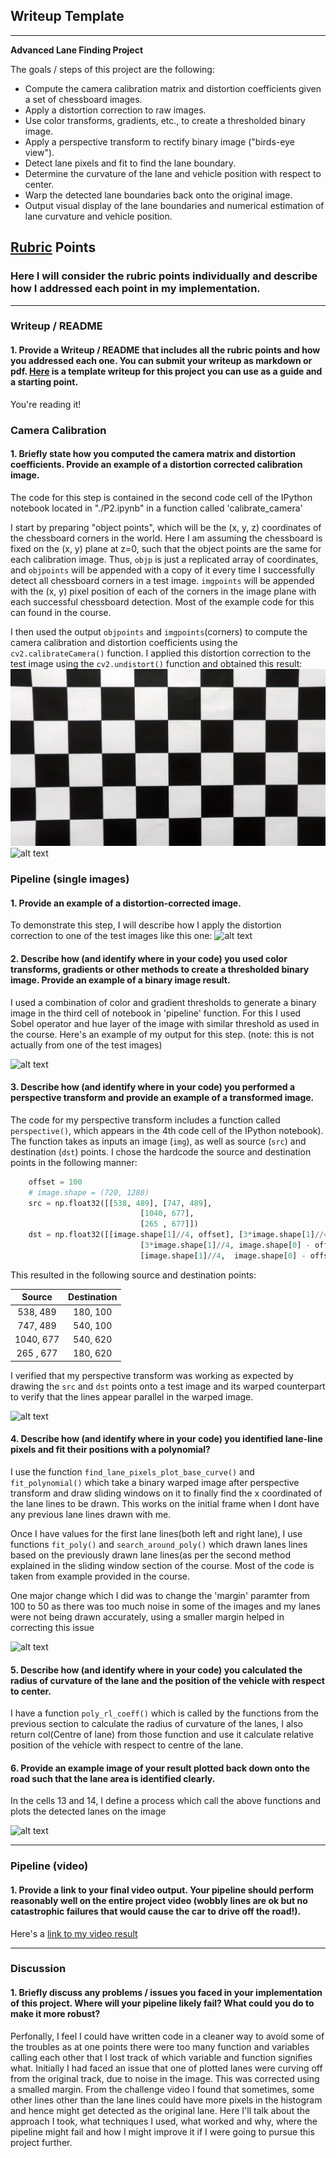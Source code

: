 ## Writeup Template


---

**Advanced Lane Finding Project**

The goals / steps of this project are the following:

* Compute the camera calibration matrix and distortion coefficients given a set of chessboard images.
* Apply a distortion correction to raw images.
* Use color transforms, gradients, etc., to create a thresholded binary image.
* Apply a perspective transform to rectify binary image ("birds-eye view").
* Detect lane pixels and fit to find the lane boundary.
* Determine the curvature of the lane and vehicle position with respect to center.
* Warp the detected lane boundaries back onto the original image.
* Output visual display of the lane boundaries and numerical estimation of lane curvature and vehicle position.

[//]: # (Image References)

[image0]: ./output_images/camera_calibrate_calibration1.jpg "Original"
[image1]: ./examples/undistort_output.png "Undistorted"
[image2]: ./test_images/test1.jpg "Road Transformed"
[image3]: ./examples/binary_combo_example.jpg "Binary Example"
[image4]: ./examples/warped_straight_lines.jpg "Warp Example"
[image5]: ./examples/color_fit_lines.jpg "Fit Visual"
[image6]: ./examples/example_output.jpg "Output"
[video1]: ./project_video.mp4 "Video"

## [Rubric](https://review.udacity.com/#!/rubrics/571/view) Points

### Here I will consider the rubric points individually and describe how I addressed each point in my implementation.  

---

### Writeup / README

#### 1. Provide a Writeup / README that includes all the rubric points and how you addressed each one.  You can submit your writeup as markdown or pdf.  [Here](https://github.com/udacity/CarND-Advanced-Lane-Lines/blob/master/writeup_template.md) is a template writeup for this project you can use as a guide and a starting point.  

You're reading it!

### Camera Calibration

#### 1. Briefly state how you computed the camera matrix and distortion coefficients. Provide an example of a distortion corrected calibration image.

The code for this step is contained in the second code cell of the IPython notebook located in "./P2.ipynb" in a function called 'calibrate_camera'

I start by preparing "object points", which will be the (x, y, z) coordinates of the chessboard corners in the world. Here I am assuming the chessboard is fixed on the (x, y) plane at z=0, such that the object points are the same for each calibration image.  Thus, `objp` is just a replicated array of coordinates, and `objpoints` will be appended with a copy of it every time I successfully detect all chessboard corners in a test image.  `imgpoints` will be appended with the (x, y) pixel position of each of the corners in the image plane with each successful chessboard detection. Most of the example code for this can found in the course.

I then used the output `objpoints` and `imgpoints`(corners) to compute the camera calibration and distortion coefficients using the `cv2.calibrateCamera()` function.  I applied this distortion correction to the test image using the `cv2.undistort()` function and obtained this result: 
![alt text][image0]
![alt text][image1]

### Pipeline (single images)

#### 1. Provide an example of a distortion-corrected image.

To demonstrate this step, I will describe how I apply the distortion correction to one of the test images like this one:
![alt text][image2]

#### 2. Describe how (and identify where in your code) you used color transforms, gradients or other methods to create a thresholded binary image.  Provide an example of a binary image result.

I used a combination of color and gradient thresholds to generate a binary image in the third cell of notebook in 'pipeline' function. For this I used Sobel operator and hue layer of the image with similar threshold as used in the course. Here's an example of my output for this step.  (note: this is not actually from one of the test images)

![alt text][image3]

#### 3. Describe how (and identify where in your code) you performed a perspective transform and provide an example of a transformed image.

The code for my perspective transform includes a function called `perspective()`, which appears in the 4th code cell of the IPython notebook).  The function takes as inputs an image (`img`), as well as source (`src`) and destination (`dst`) points.  I chose the hardcode the source and destination points in the following manner:

```python
    offset = 100
    # image.shape = (720, 1280)
    src = np.float32([[538, 489], [747, 489],  
                             [1040, 677], 
                             [265 , 677]])
    dst = np.float32([[image.shape[1]//4, offset], [3*image.shape[1]//4, offset], 
                             [3*image.shape[1]//4, image.shape[0] - offset], 
                             [image.shape[1]//4,  image.shape[0] - offset]])
```

This resulted in the following source and destination points:

| Source        | Destination   | 
|:-------------:|:-------------:| 
| 538, 489      | 180, 100      | 
| 747, 489      | 540, 100      |
| 1040, 677     | 540, 620      |
| 265 , 677     | 180, 620      |

I verified that my perspective transform was working as expected by drawing the `src` and `dst` points onto a test image and its warped counterpart to verify that the lines appear parallel in the warped image.

![alt text][image4]

#### 4. Describe how (and identify where in your code) you identified lane-line pixels and fit their positions with a polynomial?

I use the function `find_lane_pixels_plot_base_curve()` and `fit_polynomial()` which take a binary warped image after perspective transform and draw sliding windows on it to finally find the x coordinated of the lane lines to be drawn. This works on the initial frame when I dont have any previous lane lines drawn with me.

Once I have values for the first lane lines(both left and right lane), I use functions `fit_poly()` and `search_around_poly()`
which drawn lanes lines based on the previously drawn lane lines(as per the second method explained in the sliding window section of the course. Most of the code is taken from example provided in the course.

One major change which I did was to change the 'margin' paramter from 100 to 50 as there was too much noise in some of the images and my lanes were not being drawn accurately, using a smaller margin helped in correcting this issue

![alt text][image5]

#### 5. Describe how (and identify where in your code) you calculated the radius of curvature of the lane and the position of the vehicle with respect to center.

I have a function `poly_rl_coeff()` which is called by the functions from the previous section to calculate the radius of curvature of the lanes, I also return col(Centre of lane) from those function and use it calculate relative position of the vehicle with respect to centre of the lane.

#### 6. Provide an example image of your result plotted back down onto the road such that the lane area is identified clearly.

In the cells 13 and 14, I define a process which call the above functions and plots the detected lanes on the image

![alt text][image6]

---

### Pipeline (video)

#### 1. Provide a link to your final video output.  Your pipeline should perform reasonably well on the entire project video (wobbly lines are ok but no catastrophic failures that would cause the car to drive off the road!).

Here's a [link to my video result](./project_video.mp4)

---

### Discussion

#### 1. Briefly discuss any problems / issues you faced in your implementation of this project.  Where will your pipeline likely fail?  What could you do to make it more robust?

Perfonally, I feel I could have written code in a cleaner way to avoid some of the troubles as at one points there were too many function and variables calling each other that I lost track of which variable and function signifies what. Initially I had faced an issue that one of plotted lanes were curving off from the original track, due to noise in the image. This was corrected using a smalled margin. 
From the challenge video I found that sometimes, some other lines other than the lane lines could have more pixels in the histogram and hence might get detected as the original lane.
Here I'll talk about the approach I took, what techniques I used, what worked and why, where the pipeline might fail and how I might improve it if I were going to pursue this project further.  
